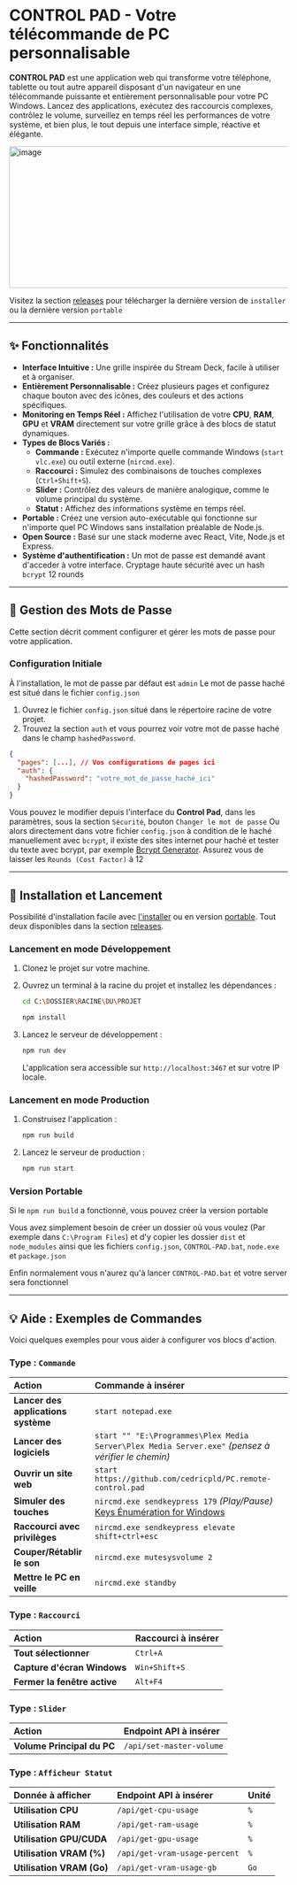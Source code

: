 # **CONTROL PAD** - Votre télécommande de PC personnalisable

**CONTROL PAD** est une application web qui transforme votre téléphone, tablette ou tout autre appareil disposant d'un navigateur en une télécommande puissante et entièrement personnalisable pour votre PC Windows. Lancez des applications, exécutez des raccourcis complexes, contrôlez le volume, surveillez en temps réel les performances de votre système, et bien plus, le tout depuis une interface simple, réactive et élégante.


<img width="775" height="256" alt="image" src="https://github.com/user-attachments/assets/a76cde3b-f191-49e3-9330-41f390e9866e" />

Visitez la section [releases](https://github.com/cedricpld/PC.remote-control.pad/releases) pour télécharger la dernière version de ```installer``` ou la dernière version ```portable```

---
## ✨ Fonctionnalités

* **Interface Intuitive :** Une grille inspirée du Stream Deck, facile à utiliser et à organiser.
* **Entièrement Personnalisable :** Créez plusieurs pages et configurez chaque bouton avec des icônes, des couleurs et des actions spécifiques.
* **Monitoring en Temps Réel :** Affichez l'utilisation de votre **CPU**, **RAM**, **GPU** et **VRAM** directement sur votre grille grâce à des blocs de statut dynamiques.
* **Types de Blocs Variés :**
    * **Commande :** Exécutez n'importe quelle commande Windows (`start vlc.exe`) ou outil externe (`nircmd.exe`).
    * **Raccourci :** Simulez des combinaisons de touches complexes (`Ctrl+Shift+S`).
    * **Slider :** Contrôlez des valeurs de manière analogique, comme le volume principal du système.
    * **Statut :** Affichez des informations système en temps réel.
* **Portable :** Créez une version auto-exécutable qui fonctionne sur n'importe quel PC Windows sans installation préalable de Node.js.
* **Open Source :** Basé sur une stack moderne avec React, Vite, Node.js et Express.
* **Système d'authentification :** Un mot de passe est demandé avant d'acceder à votre interface. Cryptage haute sécurité avec un hash ```bcrypt``` 12 rounds

---
## 🔑 Gestion des Mots de Passe

Cette section décrit comment configurer et gérer les mots de passe pour votre application.

### Configuration Initiale

À l'installation, le mot de passe par défaut est ```admin```
Le mot de passe haché est situé dans le fichier ```config.json```

1. Ouvrez le fichier `config.json` situé dans le répertoire racine de votre projet.
2. Trouvez la section `auth` et vous pourrez voir votre mot de passe haché dans le champ `hashedPassword`.

```json
{
  "pages": [...], // Vos configurations de pages ici
  "auth": {
    "hashedPassword": "votre_mot_de_passe_haché_ici"
  }
}
```

Vous pouvez le modifier depuis l'interface du **Control Pad**, dans les paramètres, sous la section ```Sécurité```, bouton ```Changer le mot de passe```
Ou alors directement dans votre fichier ```config.json``` à condition de le haché manuellement avec ```bcrypt```, il existe des sites internet pour haché et tester du texte avec bcrypt, par exemple [Bcrypt Generator](https://bcrypt-generator.com/). Assurez vous de laisser les ```Rounds (Cost Factor)``` à 12


---
## 🚀 Installation et Lancement

Possibilité d'installation facile avec [l'installer](https://github.com/cedricpld/PC.remote-control.pad/releases/download/v1.2.2/Control-Pad-Setup_1.2.2.msi) ou en version [portable](https://github.com/cedricpld/PC.remote-control.pad/releases/download/v1.2.2/Control-Pad-Portable_1.2.2.rar). 
 Tout deux disponibles dans la section [releases](https://github.com/cedricpld/PC.remote-control.pad/releases).



### Lancement en mode Développement

1.  Clonez le projet sur votre machine.
2.  Ouvrez un terminal à la racine du projet et installez les dépendances :
    
    ```bash
    cd C:\DOSSIER\RACINE\DU\PROJET
    ```
    
    ```bash
    npm install
    ```
3.  Lancez le serveur de développement :
    ```bash
    npm run dev
    ```
    L'application sera accessible sur `http://localhost:3467` et sur votre IP locale.

### Lancement en mode Production

1.  Construisez l'application :
    ```bash
    npm run build
    ```
2.  Lancez le serveur de production :
    ```bash
    npm run start
    ```

### Version Portable

Si le ```npm run build``` a fonctionné, vous pouvez créer la version portable

Vous avez simplement besoin de créer un dossier où vous voulez (Par exemple dans ```C:\Program Files```) et d'y copier les dossier ```dist``` et ```node_modules``` ainsi que les fichiers ```config.json```, ```CONTROL-PAD.bat```, ```node.exe``` et ```package.json```

Enfin normalement vous n'aurez qu'à lancer ```CONTROL-PAD.bat``` et votre server sera fonctionnel

---
## 💡 Aide : Exemples de Commandes

Voici quelques exemples pour vous aider à configurer vos blocs d'action.

### Type : `Commande`

| Action | Commande à insérer |
| :--- | :--- |
| **Lancer des applications système** | `start notepad.exe` |
| **Lancer des logiciels** | `start "" "E:\Programmes\Plex Media Server\Plex Media Server.exe"` *(pensez à vérifier le chemin)* |
| **Ouvrir un site web** | `start https://github.com/cedricpld/PC.remote-control.pad` |
| **Simuler des touches** | `nircmd.exe sendkeypress 179` *(Play/Pause)* [Keys Énumération for Windows](https://learn.microsoft.com/fr-fr/dotnet/api/system.windows.forms.keys?view=windowsdesktop-8.0)|
| **Raccourci avec privilèges** | `nircmd.exe sendkeypress elevate shift+ctrl+esc` |
| **Couper/Rétablir le son** | `nircmd.exe mutesysvolume 2` |
| **Mettre le PC en veille** | `nircmd.exe standby` |

### Type : `Raccourci`

| Action | Raccourci à insérer |
| :--- | :--- |
| **Tout sélectionner** | `Ctrl+A` |
| **Capture d'écran Windows**| `Win+Shift+S` |
| **Fermer la fenêtre active** | `Alt+F4` |

### Type : `Slider`

| Action | Endpoint API à insérer |
| :--- | :--- |
| **Volume Principal du PC**| `/api/set-master-volume` |

### Type : `Afficheur Statut`

| Donnée à afficher | Endpoint API à insérer | Unité |
| :--- | :--- | :--- |
| **Utilisation CPU** | `/api/get-cpu-usage` | `%` |
| **Utilisation RAM** | `/api/get-ram-usage` | `%` |
| **Utilisation GPU/CUDA**| `/api/get-gpu-usage` | `%` |
| **Utilisation VRAM (%)**| `/api/get-vram-usage-percent` | `%` |
| **Utilisation VRAM (Go)**| `/api/get-vram-usage-gb` | `Go` |
